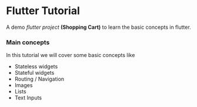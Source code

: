 # Flutter Tutorial

A demo *flutter project* **(Shopping Cart)** to learn the basic concepts in flutter.

### Main concepts

In this tutorial we will cover some basic concepts like
- Stateless widgets
- Stateful widgets
- Routing / Navigation
- Images
- Lists
- Text Inputs
